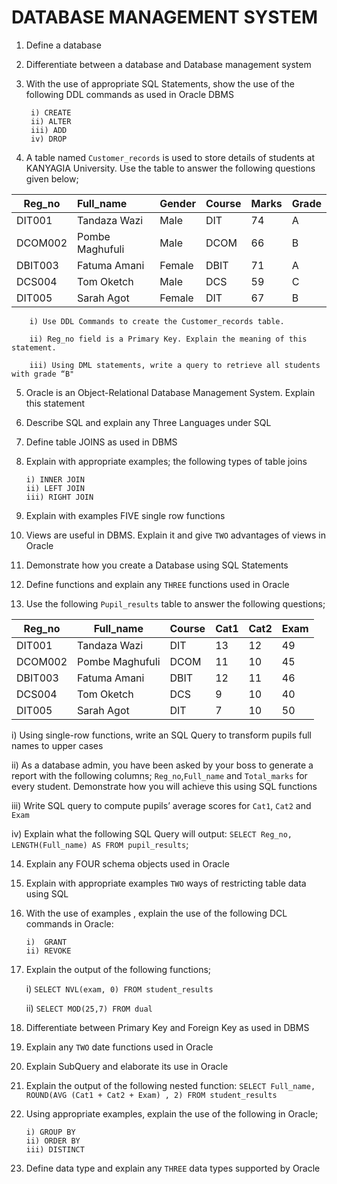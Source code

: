 ﻿# DATABASE MANAGEMENT SYSTEM

1.  Define a database

2.  Differentiate between a database and Database management system

3.  With the use of appropriate SQL Statements, show the use of the following DDL commands as used in Oracle DBMS

         i) CREATE
         ii) ALTER
         iii) ADD
         iv) DROP

4.  A table named `Customer_records` is used to store details of students at KANYAGIA University. Use the table to answer the following questions given below;

| Reg_no  | Full_name       | Gender | Course | Marks | Grade |
| ------- | :-------------- | ------ | ------ | ----- | ----- |
| DIT001  | Tandaza Wazi    | Male   | DIT    | 74    | A     |
| DCOM002 | Pombe Maghufuli | Male   | DCOM   | 66    | B     |
| DBIT003 | Fatuma Amani    | Female | DBIT   | 71    | A     |
| DCS004  | Tom Oketch      | Male   | DCS    | 59    | C     |
| DIT005  | Sarah Agot      | Female | DIT    | 67    | B     |

        i) Use DDL Commands to create the Customer_records table.

        ii) Reg_no field is a Primary Key. Explain the meaning of this statement.

        iii) Using DML statements, write a query to retrieve all students with grade “B"

5.  Oracle is an Object-Relational Database Management System. Explain this statement

6.  Describe SQL and explain any Three Languages under SQL

7.  Define table JOINS as used in DBMS

8.  Explain with appropriate examples; the following types of table joins

        i) INNER JOIN
        ii) LEFT JOIN
        iii) RIGHT JOIN

9.  Explain with examples FIVE single row functions

10. Views are useful in DBMS. Explain it and give `TWO` advantages of views in Oracle

11. Demonstrate how you create a Database using SQL Statements

12. Define functions and explain any `THREE` functions used in Oracle

13. Use the following `Pupil_results` table to answer the following questions;

| Reg_no  | Full_name       | Course | Cat1 | Cat2 | Exam |
| ------- | --------------- | ------ | ---- | ---- | ---- |
| DIT001  | Tandaza Wazi    | DIT    | 13   | 12   | 49   |
| DCOM002 | Pombe Maghufuli | DCOM   | 11   | 10   | 45   |
| DBIT003 | Fatuma Amani    | DBIT   | 12   | 11   | 46   |
| DCS004  | Tom Oketch      | DCS    | 9    | 10   | 40   |
| DIT005  | Sarah Agot      | DIT    | 7    | 10   | 50   |

i) Using single-row functions, write an SQL Query to transform pupils full names to upper cases

ii) As a database admin, you have been asked by your boss to generate a report with the following columns; `Reg_no`,`Full_name` and `Total_marks` for every student. Demonstrate how you will achieve this using SQL functions

iii) Write SQL query to compute pupils’ average scores for `Cat1`, `Cat2` and `Exam`

iv) Explain what the following SQL Query will output:
`SELECT Reg_no, LENGTH(Full_name) AS FROM pupil_results`;

14. Explain any FOUR schema objects used in Oracle

15. Explain with appropriate examples `TWO` ways of restricting table data using SQL

16. With the use of examples , explain the use of the following DCL commands in Oracle:

        i)  GRANT
        ii) REVOKE

17. Explain the output of the following functions;

    i) `SELECT NVL(exam, 0) FROM student_results`

    ii) `SELECT MOD(25,7) FROM dual`

18. Differentiate between Primary Key and Foreign Key as used in DBMS

19. Explain any `TWO` date functions used in Oracle

20. Explain SubQuery and elaborate its use in Oracle

21. Explain the output of the following nested function: `SELECT Full_name, ROUND(AVG (Cat1 + Cat2 + Exam) , 2) FROM student_results`

22. Using appropriate examples, explain the use of the following in Oracle;

        i) GROUP BY
        ii) ORDER BY
        iii) DISTINCT

23. Define data type and explain any `THREE` data types supported by Oracle
